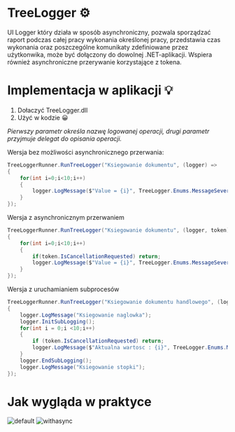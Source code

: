 # TreeLogger ⚙️
UI Logger który działa w sposób asynchroniczny, pozwala sporządzać raport podczas całej pracy wykonania określonej pracy, przedstawia czas wykonania oraz poszczególne komunikaty zdefiniowane przez użytkonwika, może być dołączony do dowolnej .NET-aplikacji. Wspiera również asynchroniczne przerywanie korzystające z tokena.

# Implementacja w aplikacji 💡
1. Dołaczyć TreeLogger.dll  
2. Użyć w kodzie 😀 

*Pierwszy parametr określa nazwę logowanej operacji, drugi parametr przyjmuje delegat do opisania operacji.*  
  
Wersja bez możliwości asynchronicznego przerwania:
```c#
TreeLoggerRunner.RunTreeLogger("Ksiegowanie dokumentu", (logger) =>
{
    for(int i=0;i<10;i++)
    {
        logger.LogMessage($"Value = {i}", TreeLogger.Enums.MessageSeverity.Information);
    }
});
```
Wersja z asynchronicznym przerwaniem
```c#
TreeLoggerRunner.RunTreeLogger("Ksiegowanie dokumentu", (logger, token) =>
{
    for(int i=0;i<10;i++)
    {
        if(token.IsCancellationRequested) return;
        logger.LogMessage($"Value = {i}", TreeLogger.Enums.MessageSeverity.Information);
    }
});
```

Wersja z uruchamianiem subprocesów
```c#
TreeLoggerRunner.RunTreeLogger("Ksiegowanie dokumentu handlowego", (logger, token) =>
{
    logger.LogMessage("Ksiegowanie naglowka");
    logger.InitSubLogging();
    for(int i = 0;i <10;i++)
    {
        if (token.IsCancellationRequested) return;
        logger.LogMessage($"Aktualna wartosc : {i}", TreeLogger.Enums.MessageSeverity.Information);
    }
    logger.EndSubLogging();
    logger.LogMessage("Ksiegowanie stopki");
});
```

# Jak wygląda w praktyce
![default](https://user-images.githubusercontent.com/19534189/173612053-ffd19fda-d405-4b78-97e5-da9b5e682018.jpg)
![withasync](https://user-images.githubusercontent.com/19534189/173612058-c635c000-9b3d-459f-9c86-c67ea1574c94.jpg)

